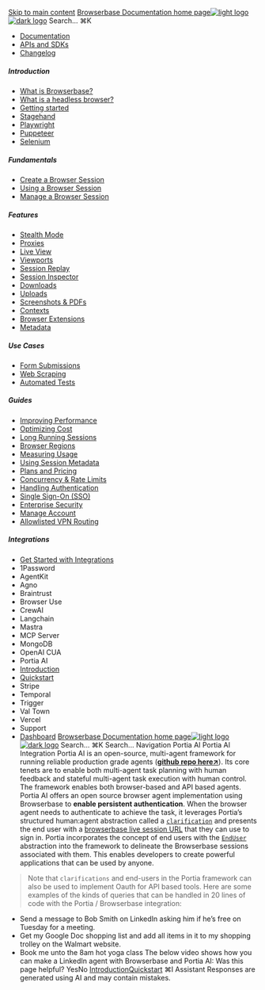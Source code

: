 [Skip to main content](#content-area)
[Browserbase Documentation home page![light logo](https://mintcdn.com/browserbase/lUkHCCQ3HJMpCnfp/logo/light.svg?fit=max&auto=format&n=lUkHCCQ3HJMpCnfp&q=85&s=0f99c87492a4fb0e9bfc45075a78c64f)![dark logo](https://mintcdn.com/browserbase/lUkHCCQ3HJMpCnfp/logo/dark.svg?fit=max&auto=format&n=lUkHCCQ3HJMpCnfp&q=85&s=645b212b9cbee8bebf84f318c2baaac0)](https://www.browserbase.com)
Search...
⌘K
 * [Documentation](/introduction/what-is-browserbase)
 * [APIs and SDKs](/reference/introduction)
 * [Changelog](https://www.browserbase.com/changelog)
##### Introduction
 * [What is Browserbase?](/introduction/what-is-browserbase)
 * [What is a headless browser?](/introduction/what-is-headless-browser)
 * [Getting started](/introduction/getting-started)
 * [Stagehand](/introduction/stagehand)
 * [Playwright](/introduction/playwright)
 * [Puppeteer](/introduction/puppeteer)
 * [Selenium](/introduction/selenium)
##### Fundamentals
 * [Create a Browser Session](/fundamentals/create-browser-session)
 * [Using a Browser Session](/fundamentals/using-browser-session)
 * [Manage a Browser Session](/fundamentals/manage-browser-session)
##### Features
 * [Stealth Mode](/features/stealth-mode)
 * [Proxies](/features/proxies)
 * [Live View](/features/session-live-view)
 * [Viewports](/features/viewports)
 * [Session Replay](/features/session-replay)
 * [Session Inspector](/features/session-inspector)
 * [Downloads](/features/downloads)
 * [Uploads](/features/uploads)
 * [Screenshots & PDFs](/features/screenshots)
 * [Contexts](/features/contexts)
 * [Browser Extensions](/features/browser-extensions)
 * [Metadata](/features/session-metadata)
##### Use Cases
 * [Form Submissions](/use-cases/automating-form-submissions)
 * [Web Scraping](/use-cases/scraping-website)
 * [Automated Tests](/use-cases/building-automated-tests)
##### Guides
 * [Improving Performance](/guides/speed-optimization)
 * [Optimizing Cost](/guides/cost-optimization)
 * [Long Running Sessions](/guides/long-running-sessions)
 * [Browser Regions](/guides/multi-region)
 * [Measuring Usage](/guides/measuring-usage)
 * [Using Session Metadata](/guides/using-session-metadata)
 * [Plans and Pricing](/guides/plans-and-pricing)
 * [Concurrency & Rate Limits](/guides/concurrency-rate-limits)
 * [Handling Authentication](/guides/authentication)
 * [Single Sign-On (SSO)](/guides/sso-setup)
 * [Enterprise Security](/guides/security)
 * [Manage Account](/guides/manage-account)
 * [Allowlisted VPN Routing](/guides/vpn)
##### Integrations
 * [Get Started with Integrations](/integrations/get-started)
 * 1Password
 * AgentKit
 * Agno
 * Braintrust
 * Browser Use
 * CrewAI
 * Langchain
 * Mastra
 * MCP Server
 * MongoDB
 * OpenAI CUA
 * Portia AI
 * [Introduction](/integrations/portia/introduction)
 * [Quickstart](/integrations/portia/quickstart)
 * Stripe
 * Temporal
 * Trigger
 * Val Town
 * Vercel
 * Support
 * [Dashboard](https://www.browserbase.com/overview)
[Browserbase Documentation home page![light logo](https://mintcdn.com/browserbase/lUkHCCQ3HJMpCnfp/logo/light.svg?fit=max&auto=format&n=lUkHCCQ3HJMpCnfp&q=85&s=0f99c87492a4fb0e9bfc45075a78c64f)![dark logo](https://mintcdn.com/browserbase/lUkHCCQ3HJMpCnfp/logo/dark.svg?fit=max&auto=format&n=lUkHCCQ3HJMpCnfp&q=85&s=645b212b9cbee8bebf84f318c2baaac0)](https://www.browserbase.com)
Search...
⌘K
Search...
Navigation
Portia AI
Portia AI Integration
Portia AI is an open-source, multi-agent framework for running reliable production grade agents ([**github repo here↗**](https://github.com/portiaAI/portia-sdk-python)). Its core tenets are to enable both multi-agent task planning with human feedback and stateful multi-agent task execution with human control. The framework enables both browser-based and API based agents. Portia AI offers an open source browser agent implementation using Browserbase to **enable persistent authentication**. When the browser agent needs to authenticate to achieve the task, it leverages Portia’s structured human:agent abstraction called a [`clarification`](https://docs.portialabs.ai/understand-clarifications) and presents the end user with a [browserbase live session URL](https://docs.browserbase.com/guides/authentication#use-the-session-live-view-to-login) that they can use to sign in. Portia incorporates the concept of end users with the [`EndUser`](https://docs.portialabs.ai/manage-end-users) abstraction into the framework to delineate the Browserbase sessions associated with them. This enables developers to create powerful applications that can be used by anyone.
> Note that `clarifications` and end-users in the Portia framework can also be used to implement Oauth for API based tools.
Here are some examples of the kinds of queries that can be handled in 20 lines of code with the Portia / Browserbase integration:
 * Send a message to Bob Smith on LinkedIn asking him if he’s free on Tuesday for a meeting.
 * Get my Google Doc shopping list and add all items in it to my shopping trolley on the Walmart website.
 * Book me unto the 8am hot yoga class
The below video shows how you can make a LinkedIn agent with Browserbase and Portia AI:
Was this page helpful?
YesNo
[Introduction](/integrations/openai-cua/introduction)[Quickstart](/integrations/portia/quickstart)
⌘I
Assistant
Responses are generated using AI and may contain mistakes.